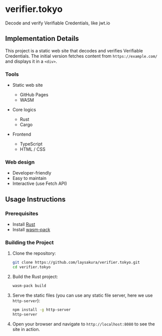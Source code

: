 # verifier.tokyo

Decode and verify Verifiable Credentials, like jwt.io

## Implementation Details

This project is a static web site that decodes and verifies Verifiable Credentials. The initial version fetches content from `https://example.com/` and displays it in a `<div>`.

### Tools

- Static web site
  - GitHub Pages
  - WASM

- Core logics
  - Rust
  - Cargo

- Frontend
  - TypeScript
  - HTML / CSS

### Web design

- Developer-friendly
- Easy to maintain
- Interactive (use Fetch API)

## Usage Instructions

### Prerequisites

- Install [Rust](https://www.rust-lang.org/tools/install)
- Install [wasm-pack](https://rustwasm.github.io/wasm-pack/installer/)

### Building the Project

1. Clone the repository:

   ```sh
   git clone https://github.com/laysakura/verifier.tokyo.git
   cd verifier.tokyo
   ```

2. Build the Rust project:

   ```sh
   wasm-pack build
   ```

3. Serve the static files (you can use any static file server, here we use `http-server`):

   ```sh
   npm install -g http-server
   http-server
   ```

4. Open your browser and navigate to `http://localhost:8080` to see the site in action.
